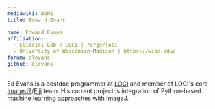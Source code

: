 ```yaml
---
mediawiki: NONE
title: Edward Evans

name: Edward Evans
affiliation:
  - Eliceiri Lab / LOCI | /orgs/loci
  - University of Wisconsin-Madison | https://wisc.edu/
forum: elevans
github: elevans
---
```

Ed Evans is a postdoc programmer at [LOCI](/orgs/loci) and member of LOCI's
core [ImageJ2](/software/imagej2)/[Fiji](/software/fiji) team. His current
project is integration of Python-based machine learning approaches with ImageJ.
